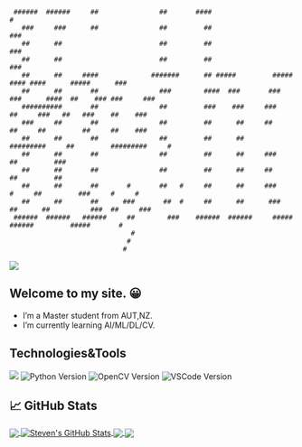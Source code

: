 ```
 ######  ######     ##               ##       ####                                                    #
   ###     ###      ##               ##         ##                                                   ###
   ##      ##                        ##         ##                                                   ###
   ##      ##                        ##         ##                                                   ###
   ##      ##     ####             #######      ## #####         #####     #### ####      #####      ###
   ##      ##       ##               ###        ####  ###       ### ###      ####  ##    ### ###     ###
   ##########       ##               ##         ###    ###     ###    ##     ###   ##   ###    ##    ###
   ###     ##       ##               ##         ##      ##     ##     ##     ##         ##     ##    ###
   ##      ##       ##               ##         ##      ##     #########     ##         #########     #
   ##      ##       ##               ##         ##      ##     ###           ##         ###
   ##      ##       ##               ##         ##      ##     ##            ##         ##
   ##      ##       ##       #       ##   #     ##      ##     ###     #     ##         ###     #     #
   ##      ##       ##      ###       ##  #     ##      ##      ###  ##      ##          ###  ##     ###
 ######  ######   ######     ##        ###    ######  ######     #####     ######         #####       #
                              #
                             #
                            #
```

<img src="images/hi.svg">

## Welcome to my site. :grinning:


- I’m a Master student from AUT,NZ.
- I’m currently learning AI/ML/DL/CV.

## Technologies&Tools
![](https://img.shields.io/badge/Code-Python-informational?style=flat&logo=python&logoColor=white&color=2bbc8a)
![Python Version](https://img.shields.io/badge/Python-v3.6-blue)
![OpenCV Version](https://img.shields.io/badge/OpenCV-blue)
![VSCode Version](https://img.shields.io/badge/VSCode-blue)

## &#x1f4c8; GitHub Stats

<a href="https://github.com/StevenHuang2020/StevenHuang2020">
  <img align="center" src="https://github-readme-stats.vercel.app/api/top-langs/?username=StevenHuang2020&title_color=0c0c0c&text_color=0c0c0c&icon_color=2bbc8a&bg_color=ffffff" />
</a>
<a href="https://github.com/StevenHuang2020/StevenHuang2020">
  <img align="center" src="https://github-readme-stats.vercel.app/api?username=StevenHuang2020&show_icons=true&line_height=27&count_private=true&title_color=0c0c0c&text_color=0c0c0c&icon_color=2bbc8a&bg_color=ffffff" alt="Steven's GitHub Stats" />
</a>

<a href="https://github.com/StevenHuang2020/COVID-19-Statistics">
  <img align="center" src="https://github-readme-stats.vercel.app/api/pin/?username=StevenHuang2020&repo=COVID-19-Statistics&title_color=0c0c0c&text_color=0c0c0c&icon_color=2bbc8a&bg_color=ffffff" />
</a>

<a href="https://github.com/StevenHuang2020/python-interesting-examples">
  <img align="center" src="https://github-readme-stats.vercel.app/api/pin/?username=StevenHuang2020&repo=python-interesting-examples&title_color=0c0c0c&text_color=0c0c0c&icon_color=2bbc8a&bg_color=ffffff" />
</a>    
